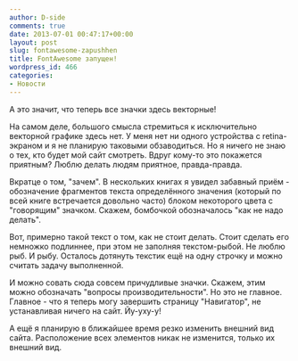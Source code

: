 ```yaml
---
author: D-side
comments: true
date: 2013-07-01 00:47:17+00:00
layout: post
slug: fontawesome-zapushhen
title: FontAwesome запущен!
wordpress_id: 466
categories:
- Новости
---
```


А это значит, что теперь все значки здесь векторные!

На самом деле, большого смысла стремиться к исключительно векторной графике здесь нет. У меня нет ни одного устройства с retina-экраном и я не планирую таковыми обзаводиться. Но я ничего не знаю о тех, кто будет мой сайт смотреть. Вдруг кому-то это покажется приятным? Люблю делать людям приятное, правда-правда.

Вкратце о том, "зачем". В нескольких книгах я увидел забавный приём - обозначение фрагментов текста определённого значения (который по всей книге встречается довольно часто) блоком некоторого цвета с "говорящим" значком. Скажем, бомбочкой обозначалось "как не надо делать".

Вот, примерно такой текст о том, как не стоит делать. Стоит сделать его немножко подлиннее, при этом не заполняя текстом-рыбой. Не люблю рыб. И рыбу. Осталось дотянуть текстик ещё на одну строчку и можно считать задачу выполненной.

И можно совать сюда совсем причудливые значки. Скажем, этим можно обозначать "вопросы производительности". Но это не главное. Главное - что я теперь могу завершить страницу "Навигатор", не устанавливая ничего на сайт. Йу-уху-у!

А ещё я планирую в ближайшее время резко изменить внешний вид сайта. Расположение всех элементов никак не изменится, только их внешний вид.
